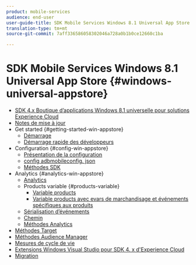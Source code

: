 ```yaml
---
product: mobile-services
audience: end-user
user-guide-title: SDK Mobile Services Windows 8.1 Universal App Store
translation-type: tm+mt
source-git-commit: 7aff336586058302046a728a0b1b0ce12660c1ba

---
```



# SDK Mobile Services Windows 8.1 Universal App Store {#windows-universal-appstore}

+ [SDK 4.x Boutique d’applications Windows 8.1 universelle pour solutions Experience Cloud](overview.md)
+ [Notes de mise à jour](release-notes.md)
+ Get started {#getting-started-win-appstore}
   + [Démarrage](c-getting-started/c-getting-started.md)
   + [Démarrage rapide des développeurs](c-getting-started/dev-qs.md)
+ Configuration {#config-win-appstore}
   + [Présentation de la configuration](c-configuration/c-configuration.md)
   + [config adbmobileconfig. json](c-configuration/c.json.md)
   + [Méthodes SDK](c-configuration/methods.md)
+ Analytics {#analytics-win-appstore}
   + [Analytics](analytics/analytics.md)
   + Products variable {#products-variable}
      + [Variable products](analytics/products/products.md)
      + [Variable products avec evars de marchandisage et événements spécifiques aux produits](analytics/products/products-variable-evars-events.md)
   + [Sérialisation d’événements](analytics/event-serialization.md)
   + [Chemin ](analytics/video-qs.md)
   + [Méthodes Analytics](analytics/analytics-methods.md)
+ [Méthodes Target](target/target-methods.md)
+ [Méthodes Audience Manager](audiencemgmt/audience-manager-methods.md)
+ [Mesures de cycle de vie](metrics.md)
+ [Extensions Windows Visual Studio pour SDK 4. x d'Experience Cloud](extensions/win-vse-4x.md)
+ [Migration](migration-v3.md)
